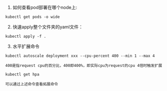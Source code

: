 1. 如何查看pod部署在哪个node上:
``` shell
kubectl get pods -o wide
```

2. 快速apply整个文件夹的yaml文件：
```
kubectl apply -f .
```
3. 水平扩展命令
```
kubectl autoscale deployment xxx --cpu-percent 400 --min 1 --max 4
```
`400是指request cpu的百分比，400即400%，即实际cpu为request的cpu 4倍时触发扩展`
```
kubectl get hpa
```
`可以通过上述命令查看拓展命令`




